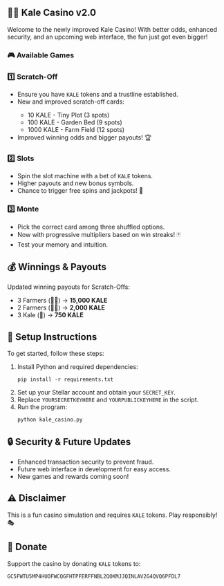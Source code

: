 <h2 class="emoji">🎲🥬 Kale Casino v2.0</h2>
<p>Welcome to the newly improved Kale Casino! With better odds, enhanced security, and an upcoming web interface, the fun just got even bigger!</p>

<h3>🎮 Available Games</h3>

<h3>1️⃣ Scratch-Off</h3>
<ul>
    <li>Ensure you have <code>KALE</code> tokens and a trustline established.</li>
    <li>New and improved scratch-off cards:</li>
    <ul>
        <li>10 KALE - Tiny Plot (3 spots)</li>
        <li>100 KALE - Garden Bed (9 spots)</li>
        <li>1000 KALE - Farm Field (12 spots)</li>
    </ul>
    <li>Improved winning odds and bigger payouts! 🏆</li>
</ul>

<h3>2️⃣ Slots</h3>
<ul>
    <li>Spin the slot machine with a bet of <code>KALE</code> tokens.</li>
    <li>Higher payouts and new bonus symbols.</li>
    <li>Chance to trigger free spins and jackpots! 🎰</li>
</ul>

<h3>3️⃣ Monte</h3>
<ul>
    <li>Pick the correct card among three shuffled options.</li>
    <li>Now with progressive multipliers based on win streaks! 🃏</li>
    <li>Test your memory and intuition.</li>
</ul>

<h2 class="emoji">💰 Winnings & Payouts</h2>
<p>Updated winning payouts for Scratch-Offs:</p>
<ul>
    <li>3 Farmers (👩‍🌾) → <strong>15,000 KALE</strong></li>
    <li>2 Farmers (👩‍🌾) → <strong>2,000 KALE</strong></li>
    <li>3 Kale (🥬) → <strong>750 KALE</strong></li>
</ul>

<h2 class="emoji">🔧 Setup Instructions</h2>
<p>To get started, follow these steps:</p>
<ol>
    <li>Install Python and required dependencies:</li>
    <pre><code>pip install -r requirements.txt</code></pre>
    <li>Set up your Stellar account and obtain your <code>SECRET_KEY</code>.</li>
    <li>Replace <code>YOURSECRETKEYHERE</code> and <code>YOURPUBLICKEYHERE</code> in the script.</li>
    <li>Run the program:</li>
    <pre><code>python kale_casino.py</code></pre>
</ol>

<h2 class="emoji">🔒 Security & Future Updates</h2>
<ul>
    <li>Enhanced transaction security to prevent fraud.</li>
    <li>Future web interface in development for easy access.</li>
    <li>New games and rewards coming soon!</li>
</ul>

<h2 class="emoji">⚠️ Disclaimer</h2>
<p>This is a fun casino simulation and requires <code>KALE</code> tokens. Play responsibly! 🎭</p>

<h2 class="emoji">🙏 Donate</h2>
<p>Support the casino by donating <code>KALE</code> tokens to:</p>
<pre><code>GC5FWTU5MP4HUOFWCQGFHTPFERFFNBL2QOKMJJQINLAV2G4QVQ6PFDL7</code></pre>
